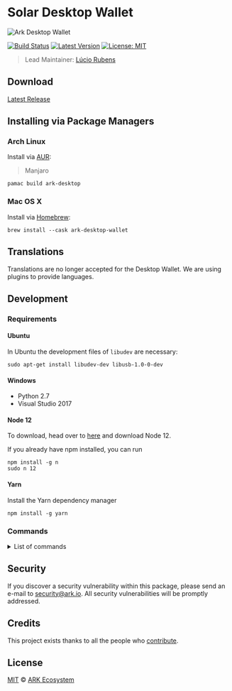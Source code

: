 # Solar Desktop Wallet

![Ark Desktop Wallet](./banner.png)

[![Build Status](https://badgen.now.sh/github/status/ArkEcosystem/desktop-wallet)](https://github.com/ArkEcosystem/desktop-wallet/actions?query=branch%3Adevelop)
[![Latest Version](https://badgen.now.sh/github/release/ArkEcosystem/desktop-wallet)](https://github.com/ArkEcosystem/desktop-wallet/releases)
[![License: MIT](https://badgen.now.sh/badge/license/MIT/green)](https://opensource.org/licenses/MIT)

> Lead Maintainer: [Lúcio Rubens](https://github.com/luciorubeens)

## Download

[Latest Release](https://github.com/ArkEcosystem/ark-desktop/releases/latest)

## Installing via Package Managers

### Arch Linux

Install via [AUR](https://aur.archlinux.org/packages/ark-desktop):

> Manjaro

```shell
pamac build ark-desktop
```

### Mac OS X

Install via [Homebrew](https://brew.sh/):

```shell
brew install --cask ark-desktop-wallet
```

## Translations

Translations are no longer accepted for the Desktop Wallet. We are using plugins to provide languages.

## Development

### Requirements

#### Ubuntu

In Ubuntu the development files of `libudev` are necessary:

```
sudo apt-get install libudev-dev libusb-1.0-0-dev
```

#### Windows

-   Python 2.7
-   Visual Studio 2017

#### Node 12

To download, head over to [here](https://nodejs.org/en/) and download Node 12.

If you already have npm installed, you can run

```
npm install -g n
sudo n 12
```

#### Yarn

Install the Yarn dependency manager

```
npm install -g yarn
```

### Commands

<details><summary>List of commands</summary>

```bash
# Install dependencies
yarn install

# Execute the electron application. Making changes in the code, updates the application (hot reloading).
yarn dev

# Execute the browser version application. Making changes in the code, updates the application (hot reloading) good for designing :3.
yarn start

# Runs linter over the files
yarn lint

# Try to automatically fix lint errors
yarn lint:fix

# Builds the production code for the react application
yarn build

# Build and electron application for production (Mac)
yarn build:mac

# Build and electron application for production (Linux)
yarn build:linux

# Build electron application for production (Windows - x32 and x64)
yarn build:win

# Run the default test switch in default watch mode
yarn test

# Run unit tests and generate and display the coverage report
yarn test:coverage
```

</details>

## Security

If you discover a security vulnerability within this package, please send an e-mail to security@ark.io. All security vulnerabilities will be promptly addressed.

## Credits

This project exists thanks to all the people who [contribute](../../contributors).

## License

[MIT](LICENSE) © [ARK Ecosystem](https://ark.io)
